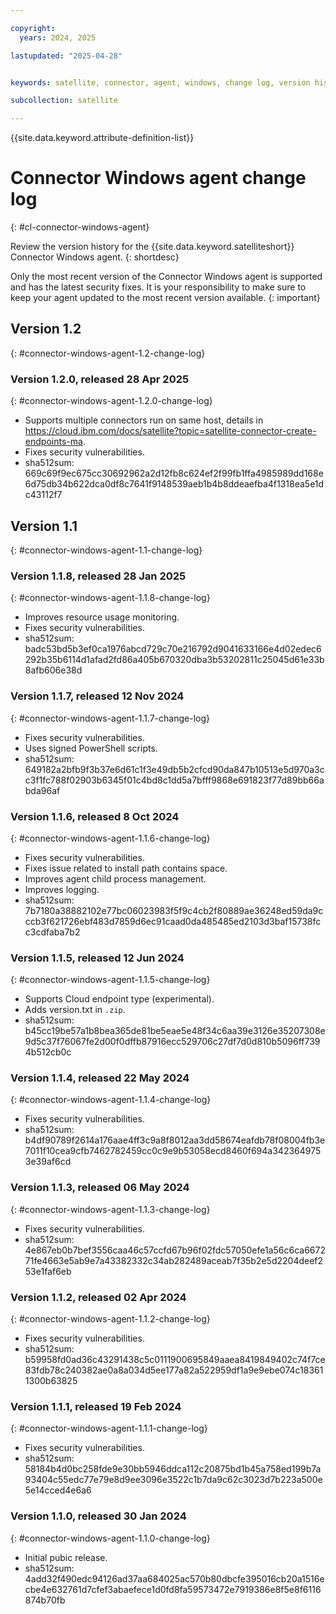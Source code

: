 ```yaml
---

copyright:
  years: 2024, 2025

lastupdated: "2025-04-28"


keywords: satellite, connector, agent, windows, change log, version history

subcollection: satellite

---
```


{{site.data.keyword.attribute-definition-list}}

# Connector Windows agent change log
{: #cl-connector-windows-agent}

Review the version history for the {{site.data.keyword.satelliteshort}} Connector Windows agent.
{: shortdesc}

Only the most recent version of the Connector Windows agent is supported and has the latest security fixes. It is your responsibility to make sure to keep your agent updated to the most recent version available. 
{: important}

## Version 1.2
{: #connector-windows-agent-1.2-change-log}


### Version 1.2.0, released 28 Apr 2025
{: #connector-windows-agent-1.2.0-change-log}

- Supports multiple connectors run on same host, details in https://cloud.ibm.com/docs/satellite?topic=satellite-connector-create-endpoints-ma.
- Fixes security vulnerabilities.
- sha512sum: 669c69f9ec675cc30692962a2d12fb8c624ef2f99fb1ffa4985989dd168e6d75db34b622dca0df8c7641f9148539aeb1b4b8ddeaefba4f1318ea5e1dc43112f7



## Version 1.1
{: #connector-windows-agent-1.1-change-log}

### Version 1.1.8, released 28 Jan 2025
{: #connector-windows-agent-1.1.8-change-log}

- Improves resource usage monitoring.
- Fixes security vulnerabilities.
- sha512sum: badc53bd5b3ef0ca1976abcd729c70e216792d9041633166e4d02edec6292b35b6114d1afad2fd86a405b670320dba3b53202811c25045d61e33b8afb606e38d



### Version 1.1.7, released 12 Nov 2024
{: #connector-windows-agent-1.1.7-change-log}

- Fixes security vulnerabilities.
- Uses signed PowerShell scripts.
- sha512sum: 649182a2bfb9f3b37e6d61c1f3e49db5b2cfcd90da847b10513e5d970a3cc3f1fc788f02903b6345f01c4bd8c1dd5a7bfff9868e691823f77d89bb66abda96af



### Version 1.1.6, released 8 Oct 2024
{: #connector-windows-agent-1.1.6-change-log}

- Fixes security vulnerabilities.
- Fixes issue related to install path contains space.
- Improves agent child process management.
- Improves logging.
- sha512sum: 7b7180a38882102e77bc06023983f5f9c4cb2f80889ae36248ed59da9cccb3f621726ebf483d7859d6ec91caad0da485485ed2103d3baf15738fcc3cdfaba7b2


### Version 1.1.5, released 12 Jun 2024
{: #connector-windows-agent-1.1.5-change-log}

- Supports Cloud endpoint type (experimental).
- Adds version.txt in `.zip`.
- sha512sum: b45cc19be57a1b8bea365de81be5eae5e48f34c6aa39e3126e35207308e9d5c37f76067fe2d00f0dffb87916ecc529706c27df7d0d810b5096ff7394b512cb0c


### Version 1.1.4, released 22 May 2024
{: #connector-windows-agent-1.1.4-change-log}

- Fixes security vulnerabilities.
- sha512sum: b4df90789f2614a176aae4ff3c9a8f8012aa3dd58674eafdb78f08004fb3e7011f10cea9cfb7462782459cc0c9e9b53058ecd8460f694a3423649753e39af6cd

### Version 1.1.3, released 06 May 2024
{: #connector-windows-agent-1.1.3-change-log}

- Fixes security vulnerabilities.
- sha512sum: 4e867eb0b7bef3556caa46c57ccfd67b96f02fdc57050efe1a56c6ca667271fe4663e5ab9e7a43382332c34ab282489aceab7f35b2e5d2204deef253e1faf6eb

### Version 1.1.2, released 02 Apr 2024
{: #connector-windows-agent-1.1.2-change-log}

- Fixes security vulnerabilities.
- sha512sum: b59958fd0ad36c43291438c5c0111900695849aaea8419849402c74f7ce83fdb78c240382ae0a8a034d5ee177a82a522959df1a9e9ebe074c183611300b63825

### Version 1.1.1, released 19 Feb 2024
{: #connector-windows-agent-1.1.1-change-log}

- Fixes security vulnerabilities.
- sha512sum: 58184b4d0bc258fde9e30bb5946ddca112c20875bd1b45a758ed199b7a93404c55edc77e79e8d9ee3096e3522c1b7da9c62c3023d7b223a500e5e14cced4e6a6

### Version 1.1.0, released 30 Jan 2024
{: #connector-windows-agent-1.1.0-change-log}

- Initial pubic release.
- sha512sum: 4add32f490edc94126ad37aa684025ac570b80dbcfe395016cb20a1516ecbe4e632761d7cfef3abaefece1d0fd8fa59573472e7919386e8f5e8f6116874b70fb
